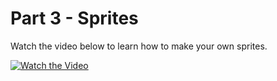 # Part 3 - Sprites

Watch the video below to learn how to make your own sprites.

[![Watch the Video](https://i.ytimg.com/vi/oSe-hOeC-14/hqdefault.jpg?sqp=-oaymwEcCNACELwBSFXyq4qpAw4IARUAAIhCGAFwAcABBg==&rs=AOn4CLDq4ZWAzGTKKgx1x88Euq4McTKT7Q)](https://www.youtube.com/watch?v=oSe-hOeC-14)
